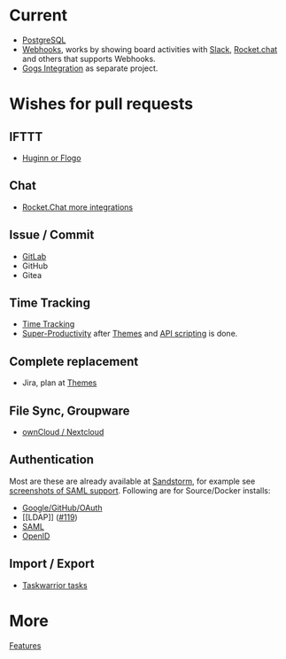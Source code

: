 # Current

* [PostgreSQL](https://github.com/wekan/wekan-postgresql)
* [Webhooks](https://github.com/wekan/wekan/wiki/Features#webhooks), works by showing board activities with [Slack](https://slack.com/), [Rocket.chat](https://rocket.chat/) and others that supports Webhooks.
* [Gogs Integration](https://github.com/wekan/wekan-gogs) as separate project.

# Wishes for pull requests

## IFTTT

* [Huginn or Flogo](https://github.com/wekan/wekan/issues/1160)

## Chat

* [Rocket.Chat more integrations](https://github.com/RocketChat/Rocket.Chat/issues/672#issuecomment-328469079)

## Issue / Commit

* [GitLab](https://github.com/wekan/wekan/issues/109)
* GitHub
* Gitea

## Time Tracking

* [Time Tracking](https://github.com/wekan/wekan/issues/812)
* [Super-Productivity](https://github.com/johannesjo/super-productivity/issues/7) after [Themes](https://github.com/wekan/wekan/issues/781) and [API scripting](https://github.com/wekan/wekan/issues/794) is done.

## Complete replacement

* Jira, plan at [Themes](https://github.com/wekan/wekan/issues/781)

## File Sync, Groupware

* [ownCloud / Nextcloud](https://github.com/wekan/wekan/issues/687)

## Authentication

Most are these are already available at [Sandstorm](https://sandstorm.io), for example see
[screenshots of SAML support](https://discourse.wekan.io/t/sso-passing-variables-through-url/493/8).
Following are for Source/Docker installs:

* [Google/GitHub/OAuth](https://github.com/wekan/wekan/issues/234)
* [[LDAP]] ([#119](https://github.com/wekan/wekan/issues/#119))
* [SAML](https://github.com/wekan/wekan/issues/708)
* [OpenID](https://github.com/wekan/wekan/issues/538)

## Import / Export

* [Taskwarrior tasks](https://github.com/wekan/wekan/issues/827)

# More

[Features](https://github.com/wekan/wekan/wiki/Features)